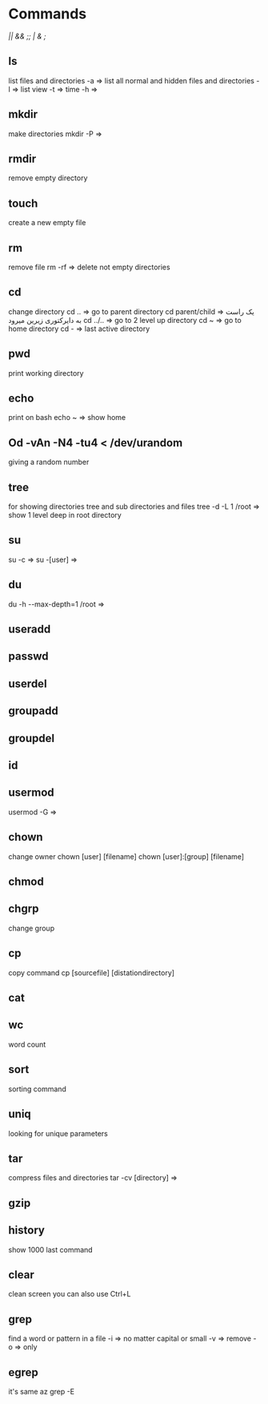 # Commands

_|| && ;;_
_| & ;_

## ls
list files and directories
 -a => list all normal and hidden files and directories
 -l => list view
 -t => time
 -h =>
 
## mkdir
make directories
mkdir -P =>

## rmdir
remove empty directory

## touch
create a new empty file

## rm
remove file
rm -rf => delete not empty directories

## cd
change directory
cd .. => go to parent directory
cd parent/child => یک راست به دایرکتوری زیرین میرود
cd ../.. => go to 2 level up directory
cd ~ => go to home directory
cd - => last active directory

## pwd
print working directory

## echo
print on bash
echo ~ => show home

## Od -vAn -N4 -tu4 < /dev/urandom
giving a random number

## tree
for showing directories tree and sub directories and files
tree -d -L 1 /root => show 1 level deep in root directory

## su

su -c =>
su -[user] =>

## du

du -h --max-depth=1 /root =>

## useradd

## passwd

## userdel

## groupadd

## groupdel

## id

## usermod

usermod -G =>

## chown
change owner
chown [user] [filename]
chown [user]:[group] [filename]

## chmod

## chgrp
change group

## cp
copy command
cp [sourcefile] [distationdirectory]

## cat

##  wc
word count

## sort
sorting command

## uniq
looking for unique parameters

## tar
compress files and directories
tar -cv [directory] =>

## gzip

## history
show 1000 last command

## clear
clean screen you can also use Ctrl+L

## grep
find a word or pattern in a file
-i => no matter capital or small
-v => remove
-o => only

## egrep
it's same az grep -E

## 